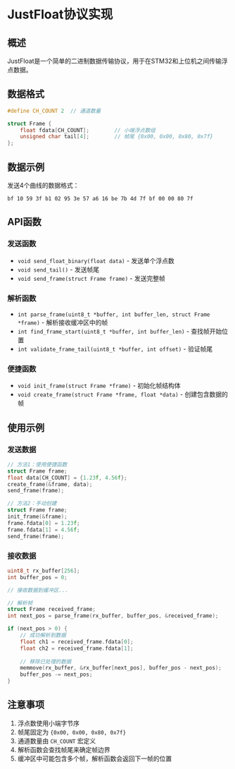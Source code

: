# JustFloat协议实现

## 概述
JustFloat是一个简单的二进制数据传输协议，用于在STM32和上位机之间传输浮点数据。

## 数据格式
```c
#define CH_COUNT 2  // 通道数量

struct Frame {
    float fdata[CH_COUNT];        // 小端浮点数组
    unsigned char tail[4];        // 帧尾 {0x00, 0x00, 0x80, 0x7f}
};
```

## 数据示例
发送4个曲线的数据格式：
```
bf 10 59 3f b1 02 95 3e 57 a6 16 be 7b 4d 7f bf 00 00 80 7f
```

## API函数

### 发送函数
- `void send_float_binary(float data)` - 发送单个浮点数
- `void send_tail()` - 发送帧尾
- `void send_frame(struct Frame frame)` - 发送完整帧

### 解析函数
- `int parse_frame(uint8_t *buffer, int buffer_len, struct Frame *frame)` - 解析接收缓冲区中的帧
- `int find_frame_start(uint8_t *buffer, int buffer_len)` - 查找帧开始位置
- `int validate_frame_tail(uint8_t *buffer, int offset)` - 验证帧尾

### 便捷函数
- `void init_frame(struct Frame *frame)` - 初始化帧结构体
- `void create_frame(struct Frame *frame, float *data)` - 创建包含数据的帧

## 使用示例

### 发送数据
```c
// 方法1：使用便捷函数
struct Frame frame;
float data[CH_COUNT] = {1.23f, 4.56f};
create_frame(&frame, data);
send_frame(frame);

// 方法2：手动创建
struct Frame frame;
init_frame(&frame);
frame.fdata[0] = 1.23f;
frame.fdata[1] = 4.56f;
send_frame(frame);
```

### 接收数据
```c
uint8_t rx_buffer[256];
int buffer_pos = 0;

// 接收数据到缓冲区...

// 解析帧
struct Frame received_frame;
int next_pos = parse_frame(rx_buffer, buffer_pos, &received_frame);

if (next_pos > 0) {
    // 成功解析到数据
    float ch1 = received_frame.fdata[0];
    float ch2 = received_frame.fdata[1];
    
    // 移除已处理的数据
    memmove(rx_buffer, &rx_buffer[next_pos], buffer_pos - next_pos);
    buffer_pos -= next_pos;
}
```

## 注意事项
1. 浮点数使用小端字节序
2. 帧尾固定为 `{0x00, 0x00, 0x80, 0x7f}`
3. 通道数量由 `CH_COUNT` 宏定义
4. 解析函数会查找帧尾来确定帧边界
5. 缓冲区中可能包含多个帧，解析函数会返回下一帧的位置

